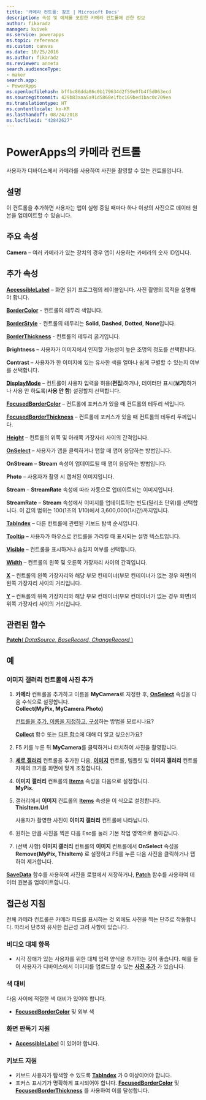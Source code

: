 ```yaml
---
title: '카메라 컨트롤: 참조 | Microsoft Docs'
description: 속성 및 예제를 포함한 카메라 컨트롤에 관한 정보
author: fikaradz
manager: kvivek
ms.service: powerapps
ms.topic: reference
ms.custom: canvas
ms.date: 10/25/2016
ms.author: fikaradz
ms.reviewer: anneta
search.audienceType:
- maker
search.app:
- PowerApps
ms.openlocfilehash: bffbc86dda86c0b179634d2f59e0fb4f5d063ecd
ms.sourcegitcommit: 429b83aaa5a91d5868e1fbc169bed1bac0c709ea
ms.translationtype: HT
ms.contentlocale: ko-KR
ms.lasthandoff: 08/24/2018
ms.locfileid: "42842627"
---
```

# <a name="camera-control-in-powerapps"></a>PowerApps의 카메라 컨트롤
사용자가 디바이스에서 카메라를 사용하여 사진을 촬영할 수 있는 컨트롤입니다.

## <a name="description"></a>설명
이 컨트롤을 추가하면 사용자는 앱이 실행 중일 때마다 하나 이상의 사진으로 데이터 원본을 업데이트할 수 있습니다.

## <a name="key-properties"></a>주요 속성
**Camera** – 여러 카메라가 있는 장치의 경우 앱이 사용하는 카메라의 숫자 ID입니다.

## <a name="additional-properties"></a>추가 속성
**[AccessibleLabel](properties-accessibility.md)** – 화면 읽기 프로그램의 레이블입니다. 사진 촬영의 목적을 설명해야 합니다.

**[BorderColor](properties-color-border.md)** - 컨트롤의 테두리 색입니다.

**[BorderStyle](properties-color-border.md)** - 컨트롤의 테두리는 **Solid**, **Dashed**, **Dotted**, **None**입니다.

**[BorderThickness](properties-color-border.md)** - 컨트롤의 테두리 굵기입니다.

**Brightness** – 사용자가 이미지에서 인지할 가능성이 높은 조명의 정도를 선택합니다.

**Contrast** – 사용자가 한 이미지에 있는 유사한 색을 얼마나 쉽게 구별할 수 있는지 여부를 선택합니다.

**[DisplayMode](properties-core.md)** – 컨트롤이 사용자 입력을 허용(**편집**)하거나, 데이터만 표시(**보기**)하거나 사용 안 하도록(**사용 안 함**) 설정할지 선택합니다.

**[FocusedBorderColor](properties-color-border.md)** – 컨트롤에 포커스가 있을 때 컨트롤의 테두리 색입니다.

**[FocusedBorderThickness](properties-color-border.md)** – 컨트롤에 포커스가 있을 때 컨트롤의 테두리 두께입니다.

**[Height](properties-size-location.md)** – 컨트롤의 위쪽 및 아래쪽 가장자리 사이의 간격입니다.

**[OnSelect](properties-core.md)** – 사용자가 앱을 클릭하거나 탭할 때 앱이 응답하는 방법입니다.

**OnStream** – **Stream** 속성이 업데이트될 때 앱이 응답하는 방법입니다.

**Photo** – 사용자가 촬영 시 캡처된 이미지입니다.

**Stream** – **StreamRate** 속성에 따라 자동으로 업데이트되는 이미지입니다.

**StreamRate** – **Stream** 속성에서 이미지를 업데이트하는 빈도(밀리초 단위)를 선택합니다.  이 값의 범위는 100(1초의 1/10)에서 3,600,000(1시간)까지입니다.

**[TabIndex](properties-accessibility.md)** – 다른 컨트롤에 관련된 키보드 탐색 순서입니다.

**[Tooltip](properties-core.md)** – 사용자가 마우스로 컨트롤을 가리킬 때 표시되는 설명 텍스트입니다.

**[Visible](properties-core.md)** – 컨트롤을 표시하거나 숨길지 여부를 선택합니다.

**[Width](properties-size-location.md)** – 컨트롤의 왼쪽 및 오른쪽 가장자리 사이의 간격입니다.

**[X](properties-size-location.md)** – 컨트롤의 왼쪽 가장자리와 해당 부모 컨테이너(부모 컨테이너가 없는 경우 화면)의 왼쪽 가장자리 사이의 거리입니다.

**[Y](properties-size-location.md)** – 컨트롤의 위쪽 가장자리와 해당 부모 컨테이너(부모 컨테이너가 없는 경우 화면)의 위쪽 가장자리 사이의 거리입니다.

## <a name="related-functions"></a>관련된 함수
[**Patch**( *DataSource*, *BaseRecord*, *ChangeRecord* )](../functions/function-patch.md)

## <a name="example"></a>예
### <a name="add-photos-to-an-image-gallery-control"></a>이미지 갤러리 컨트롤에 사진 추가
1. **카메라** 컨트롤을 추가하고 이름을 **MyCamera**로 지정한 후, **[OnSelect](properties-core.md)** 속성을 다음 수식으로 설정합니다.<br>
   **Collect(MyPix, MyCamera.Photo)**

    [컨트롤을 추가, 이름을 지정하고, 구성](../add-configure-controls.md)하는 방법을 모르시나요?

    **[Collect](../functions/function-clear-collect-clearcollect.md)** 함수 또는 [다른 함수](../formula-reference.md)에 대해 더 알고 싶으신가요?
2. F5 키를 누른 뒤 **MyCamera**를 클릭하거나 터치하여 사진을 촬영합니다.
3. **[세로 갤러리](control-gallery.md)** 컨트롤을 추가한 다음, **[이미지](control-image.md)** 컨트롤, 템플릿 및 **이미지 갤러리** 컨트롤 자체의 크기를 화면에 맞게 조정합니다.
4. **이미지 갤러리** 컨트롤의 **[Items](properties-core.md)** 속성을 다음으로 설정합니다.<br>**MyPix**.
5. 갤러리에서 **이미지** 컨트롤의 **[Items](properties-visual.md)** 속성을 이 식으로 설정합니다.<br>
   **ThisItem.Url**

    사용자가 촬영한 사진이 **이미지 갤러리** 컨트롤에 나타납니다.
6. 원하는 만큼 사진을 찍은 다음 Esc를 눌러 기본 작업 영역으로 돌아갑니다.
7. (선택 사항) **이미지 갤러리** 컨트롤의 **이미지** 컨트롤에서 **OnSelect** 속성을 **Remove(MyPix, ThisItem)** 로 설정하고 F5를 누른 다음 사진을 클릭하거나 탭하여 제거합니다.

**[SaveData](../functions/function-savedata-loaddata.md)** 함수를 사용하여 사진을 로컬에서 저장하거나, **[Patch](../functions/function-patch.md)** 함수를 사용하여 데이터 원본을 업데이트합니다.


## <a name="accessibility-guidelines"></a>접근성 지침
전체 카메라 컨트롤은 카메라 피드를 표시하는 것 외에도 사진을 찍는 단추로 작동합니다. 따라서 단추와 유사한 접근성 고려 사항이 있습니다.

### <a name="video-alternatives"></a>비디오 대체 항목
* 시각 장애가 있는 사용자를 위한 대체 입력 양식을 추가하는 것이 좋습니다. 예를 들어 사용자가 디바이스에서 이미지를 업로드할 수 있는 **[사진 추가](control-add-picture.md)** 가 있습니다.

### <a name="color-contrast"></a>색 대비
다음 사이에 적절한 색 대비가 있어야 합니다.
* **[FocusedBorderColor](properties-color-border.md)** 및 외부 색

### <a name="screen-reader-support"></a>화면 판독기 지원
* **[AccessibleLabel](properties-accessibility.md)** 이 있어야 합니다.

### <a name="keyboard-support"></a>키보드 지원
* 키보드 사용자가 탐색할 수 있도록 **[TabIndex](properties-accessibility.md)** 가 0 이상이어야 합니다.
* 포커스 표시기가 명확하게 표시되어야 합니다. **[FocusedBorderColor](properties-color-border.md)** 및 **[FocusedBorderThickness](properties-color-border.md)** 를 사용하여 이를 달성합니다.

